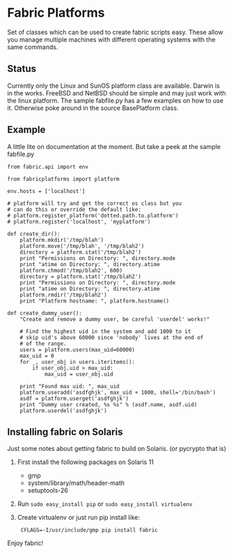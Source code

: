 Fabric Platforms
================
Set of classes which can be used to create fabric scripts easy.
These allow you manage multiple machines with different operating
systems with the same commands.

Status
------
Currently only the Linux and SunOS platform class are available. 
Darwin is in the works. FreeBSD and NetBSD should be simple 
and may just work with the linux platform. The sample fabfile.py
has a few examples on how to use it. Otherwise poke around in
the source BasePlatform class.

Example
-------
A little lite on documentation at the moment. But take a peek at 
the sample fabfile.py

	from fabric.api import env
	
	from fabricplatforms import platform
	
	env.hosts = ['localhost']
	
	# platform will try and get the correct os class but you
	# can do this or override the default like:
	# platform.register_platform('dotted.path.to.platform')
	# platform.register('localhost', 'myplatform')
	
	def create_dir():
	    platform.mkdir('/tmp/blah')
	    platform.move('/tmp/blah', '/tmp/blah2')
	    directory = platform.stat('/tmp/blah2')
	    print "Permissions on Directory: ", directory.mode
	    print "atime on Directory: ", directory.atime
	    platform.chmod('/tmp/blah2', 600)
	    directory = platform.stat('/tmp/blah2')
	    print "Permissions on Directory: ", directory.mode
	    print "atime on Directory: ", directory.atime
	    platform.rmdir('/tmp/blah2')
	    print "Platform hostname: ", platform.hostname()
	
	def create_dummy_user():
	    "Create and remove a dummy user, be careful 'userdel' works!"
	    
	    # Find the highest uid in the system and add 1000 to it
	    # skip uid's above 60000 since 'nobody' lives at the end of
	    # of the range.
	    users = platform.users(max_uid=60000)
	    max_uid = 0
	    for _, user_obj in users.iteritems():
	        if user_obj.uid > max_uid:
	            max_uid = user_obj.uid
	    
	    print "Found max uid: ", max_uid
	    platform.useradd('asdfghjk', max_uid + 1000, shell='/bin/bash')
	    asdf = platform.userget('asdfghjk')
	    print "Dummy user created, %s %s" % (asdf.name, asdf.uid)
	    platform.userdel('asdfghjk')

Installing fabric on Solaris
----------------------------
Just some notes about getting fabric to build on Solaris. (or pycrypto that is)

1. First install the following packages on Solaris 11
   - gmp
   - system/library/math/header-math
   - setuptools-26
2. Run `sudo easy_install pip` or `sudo easy_install virtualenv`
3. Create virtualenv or just run pip install like:

		CFLAGS=-I/usr/include/gmp pip install fabric

Enjoy fabric!